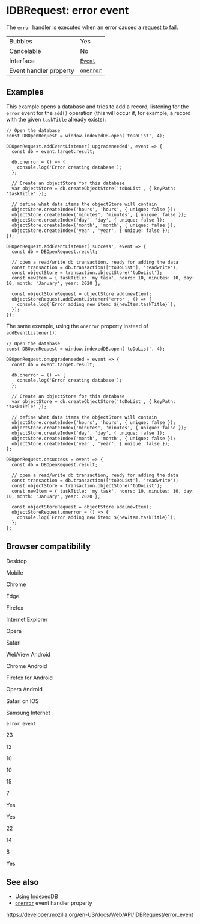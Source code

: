 IDBRequest: error event
=======================

The `error` handler is executed when an error caused a request to fail.

<table><tbody><tr class="odd"><td>Bubbles</td><td>Yes</td></tr><tr class="even"><td>Cancelable</td><td>No</td></tr><tr class="odd"><td>Interface</td><td><a href="../event"><code>Event</code></a></td></tr><tr class="even"><td>Event handler property</td><td><a href="onerror"><code>onerror</code></a></td></tr></tbody></table>

Examples
--------

This example opens a database and tries to add a record, listening for the `error` event for the `add()` operation (this will occur if, for example, a record with the given `taskTitle` already exists):

    // Open the database
    const DBOpenRequest = window.indexedDB.open('toDoList', 4);

    DBOpenRequest.addEventListener('upgradeneeded', event => {
      const db = event.target.result;

      db.onerror = () => {
        console.log('Error creating database');
      };

      // Create an objectStore for this database
      var objectStore = db.createObjectStore('toDoList', { keyPath: 'taskTitle' });

      // define what data items the objectStore will contain
      objectStore.createIndex('hours', 'hours', { unique: false });
      objectStore.createIndex('minutes', 'minutes', { unique: false });
      objectStore.createIndex('day', 'day', { unique: false });
      objectStore.createIndex('month', 'month', { unique: false });
      objectStore.createIndex('year', 'year', { unique: false });
    });

    DBOpenRequest.addEventListener('success', event => {
      const db = DBOpenRequest.result;

      // open a read/write db transaction, ready for adding the data
      const transaction = db.transaction(['toDoList'], 'readwrite');
      const objectStore = transaction.objectStore('toDoList');
      const newItem = { taskTitle: 'my task', hours: 10, minutes: 10, day: 10, month: 'January', year: 2020 };

      const objectStoreRequest = objectStore.add(newItem);
      objectStoreRequest.addEventListener('error', () => {
        console.log(`Error adding new item: ${newItem.taskTitle}`);
      });
    });

The same example, using the `onerror` property instead of `addEventListener()`:

    // Open the database
    const DBOpenRequest = window.indexedDB.open('toDoList', 4);

    DBOpenRequest.onupgradeneeded = event => {
      const db = event.target.result;

      db.onerror = () => {
        console.log('Error creating database');
      };

      // Create an objectStore for this database
      var objectStore = db.createObjectStore('toDoList', { keyPath: 'taskTitle' });

      // define what data items the objectStore will contain
      objectStore.createIndex('hours', 'hours', { unique: false });
      objectStore.createIndex('minutes', 'minutes', { unique: false });
      objectStore.createIndex('day', 'day', { unique: false });
      objectStore.createIndex('month', 'month', { unique: false });
      objectStore.createIndex('year', 'year', { unique: false });
    };

    DBOpenRequest.onsuccess = event => {
      const db = DBOpenRequest.result;

      // open a read/write db transaction, ready for adding the data
      const transaction = db.transaction(['toDoList'], 'readwrite');
      const objectStore = transaction.objectStore('toDoList');
      const newItem = { taskTitle: 'my task', hours: 10, minutes: 10, day: 10, month: 'January', year: 2020 };

      const objectStoreRequest = objectStore.add(newItem);
      objectStoreRequest.onerror = () => {
        console.log(`Error adding new item: ${newItem.taskTitle}`);
      };
    };

Browser compatibility
---------------------

Desktop

Mobile

Chrome

Edge

Firefox

Internet Explorer

Opera

Safari

WebView Android

Chrome Android

Firefox for Android

Opera Android

Safari on IOS

Samsung Internet

`error_event`

23

12

10

10

15

7

Yes

Yes

22

14

8

Yes

See also
--------

-   [Using IndexedDB](../indexeddb_api/using_indexeddb)
-   [`onerror`](onerror) event handler property

<a href="https://developer.mozilla.org/en-US/docs/Web/API/IDBRequest/error_event" class="_attribution-link">https://developer.mozilla.org/en-US/docs/Web/API/IDBRequest/error_event</a>
